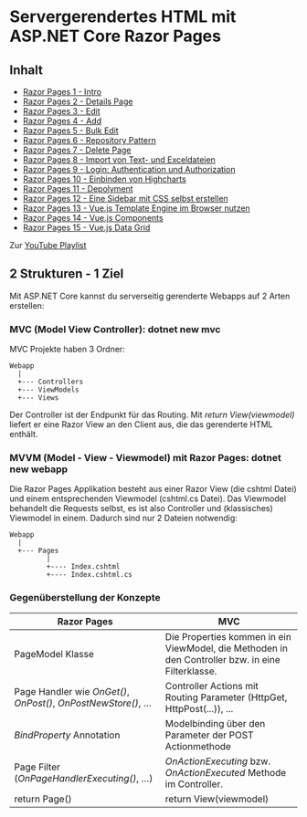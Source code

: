 # Servergerendertes HTML mit ASP.NET Core Razor Pages

## Inhalt

- [Razor Pages 1 - Intro](01%20Intro/README.md)
- [Razor Pages 2 - Details Page](02%20Details%20Page/README.md)
- [Razor Pages 3 - Edit](03%20Edit%20und%20DTO/README.md)
- [Razor Pages 4 - Add](04%20Add/README.md)
- [Razor Pages 5 - Bulk Edit](05%20Bulk%20Edit/README.md)
- [Razor Pages 6 - Repository Pattern](06%20Repositories/README.md)
- [Razor Pages 7 - Delete Page](07%20Delete/README.md)
- [Razor Pages 8 - Import von Text- und Exceldateien](08%20Import/README.md)
- [Razor Pages 9 - Login: Authentication und Authorization](09%20Authentication/README.md)
- [Razor Pages 10 - Einbinden von Highcharts](10%20Highcharts/README.md)
- [Razor Pages 11 - Depolyment](11%20Deployment/README.md)
- [Razor Pages 12 - Eine Sidebar mit CSS selbst erstellen](12%20Sidebar/README.md)
- [Razor Pages 13 - Vue.js Template Engine im Browser nutzen](13%20VueJS%20Templates/README.md)
- [Razor Pages 14 - Vue.js Components](14%20VueJS%20Components/README.md)
- [Razor Pages 15 - Vue.js Data Grid](15%20VueJS%20Grid/README.md)
  
Zur [YouTube Playlist](https://www.youtube.com/playlist?list=PLXaz8R749y5ks72kDo5n3nDm5PkA8fUvJ)

## 2 Strukturen - 1 Ziel

Mit ASP.NET Core kannst du serverseitig gerenderte Webapps auf 2 Arten erstellen:

### MVC (Model View Controller): dotnet new mvc

MVC Projekte haben 3 Ordner:

```
Webapp
  |
  +--- Controllers
  +--- ViewModels
  +--- Views
```

Der Controller ist der Endpunkt für das Routing. Mit *return View(viewmodel)* liefert er eine
Razor View an den Client aus, die das gerenderte HTML enthält.

### MVVM (Model - View - Viewmodel) mit Razor Pages: dotnet new webapp

Die Razor Pages Applikation besteht aus einer Razor View (die cshtml Datei) und einem entsprechenden
Viewmodel (cshtml.cs Datei). Das Viewmodel behandelt die Requests selbst, es ist also Controller und
(klassisches) Viewmodel in einem. Dadurch sind nur 2 Dateien notwendig:

```
Webapp
  |
  +--- Pages
         |
         +---- Index.cshtml
         +---- Index.cshtml.cs
```

### Gegenüberstellung der Konzepte

| Razor Pages                                                   | MVC                                                                                               |
| ------------------------------------------------------------- | ------------------------------------------------------------------------------------------------- |
| PageModel Klasse                                              | Die Properties kommen in ein ViewModel, die Methoden in den Controller bzw. in eine Filterklasse. |
| Page Handler wie *OnGet()*, *OnPost()*, *OnPostNewStore()*, … | Controller Actions mit Routing Parameter (HttpGet, HttpPost(...)), ...                            |
| *BindProperty* Annotation                                     | Modelbinding über den Parameter der POST Actionmethode                                            |
| Page Filter (*OnPageHandlerExecuting()*, …)                   | *OnActionExecuting* bzw. *OnActionExecuted* Methode im Controller.                                |
| return Page()                                                 | return View(viewmodel)                                                                            |
